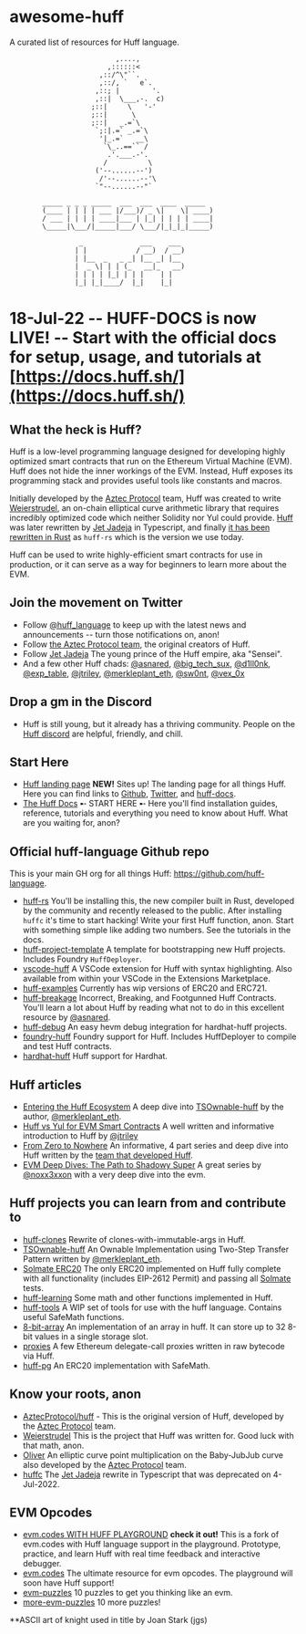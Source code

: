 # awesome-huff
A curated list of resources for Huff language.

```
                          ,....,
                        ,::::::<
                      ,::/^\"``.
                      ,::/, `   e`.
                     ,::; |        '.
                     ,::|  \___,-.  c)
                    ;::|     \   '-'
                    ;::|      \
                    ;::|   _.=`\
                     `;:|.=` _.=`\
                      '|_.=`   __\
                       `\_..==`` /
                        .'.___.-'.
                       /          \
                     ('--......--')
                      /'--......--'\
                     `"--......--"`

        _____ _ _ _ _____  ___  ___  ____  _____
        (____ | | | | ___ |/___)/ _ \|    \| ____)
        / ___ | | | | ____|___ | |_| | | | | ____|
        \_____|\___/|_____|___/ \___/|_|_|_|_____)

                 _              ___    ___
                | |            / __)  / __)
                | |__  _   _ _| |__ _| |__
                |  _ \| | | (_   __|_   __)
                | | | | |_| | | |    | |
                |_| |_|____/  |_|    |_|

```

# 18-Jul-22 -- HUFF-DOCS is now **LIVE**! -- Start with the official docs for setup, usage, and tutorials at [https://docs.huff.sh/](https://docs.huff.sh/)

## What the heck is Huff?

Huff is a low-level programming language designed for developing highly optimized smart contracts that run on the Ethereum Virtual Machine (EVM). Huff does not hide the inner workings of the EVM. Instead, Huff exposes its programming stack and provides useful tools like constants and macros.

Initially developed by the [Aztec Protocol](https://github.com/AztecProtocol) team, Huff was created to write [Weierstrudel](https://github.com/AztecProtocol/weierstrudel), an on-chain elliptical curve arithmetic library that requires incredibly optimized code which neither Solidity nor Yul could provide. [Huff](https://github.com/huff-language/huffc) was later rewritten by [Jet Jadeja](https://twitter.com/JetJadeja) in Typescript, and finally [it has been rewritten in Rust](https://github.com/huff-language/huff-rs) as `huff-rs` which is the version we use today.

Huff can be used to write highly-efficient smart contracts for use in production, or it can serve as a way for beginners to learn more about the EVM.

## Join the movement on Twitter
 - Follow [@huff_language](https://twitter.com/huff_language) to keep up with the latest news and announcements -- turn those notifications on, anon!
 - Follow [the Aztec Protocol team](https://twitter.com/aztecnetwork), the original creators of Huff.
 - Follow [Jet Jadeja](https://twitter.com/JetJadeja) The young prince of the Huff empire, aka "Sensei".
 - And a few other Huff chads: [@asnared](https://twitter.com/asnared), [@big_tech_sux](https://twitter.com/big_tech_sux), [@d1ll0nk](https://twitter.com/d1ll0nk), [@exp_table](https://twitter.com/exp_table), [@jtriley](https://twitter.com/jtriley_eth), [@merkleplant_eth](https://twitter.com/merkleplant_eth), [@sw0nt](https://twitter.com/sw0nt), [@vex_0x](https://twitter.com/vex_0x)

## Drop a gm in the Discord
 - Huff is still young, but it already has a thriving community. People on the [Huff discord](https://discord.gg/W5Cff3Kh) are helpful, friendly, and chill.

## Start Here
- [Huff landing page](https://huff.sh/) **NEW!** Sites up! The landing page for all things Huff. Here you can
 find links to [Github](https://github.com/huff-language), [Twitter](https://twitter.com/huff_language), and [huff-docs](https://docs.huff.sh/).
- [The Huff Docs](https://docs.huff.sh/) ➸ START HERE ➸ Here you'll find installation guides, reference, tutorials and everything you need to know about Huff. What are you waiting for, anon?

## Official huff-language Github repo
This is your main GH org for all things Huff: https://github.com/huff-language.
 - [huff-rs](https://github.com/huff-language/huff-rs) You'll be installing this, the new compiler built in Rust, developed by the community and recently released to the public.  After installing `huffc` it's time to start hacking! Write your first Huff function, anon. Start with something simple like adding two numbers.  See the tutorials in the docs.
 - [huff-project-template](https://github.com/huff-language/huff-project-template/) A template for bootstrapping new Huff projects. Includes Foundry `HuffDeployer`.
 - [vscode-huff](https://github.com/huff-language/vscode-huff) A VSCode extension for Huff with syntax highlighting.  Also available from within your VSCode in the Extensions Marketplace.
 - [huff-examples](https://github.com/huff-language/huff-examples) Currently has wip versions of ERC20 and ERC721.
 - [huff-breakage](https://github.com/huff-language/huff-breakage) Incorrect, Breaking, and Footgunned Huff Contracts. You'll learn a lot about Huff by reading what not to do in this excellent resource by [@asnared](https://twitter.com/asnared).
 - [huff-debug](https://github.com/huff-language/huff-debug) An easy hevm debug integration for hardhat-huff projects.
 - [foundry-huff](https://github.com/huff-language/foundry-huff) Foundry support for Huff.  Includes HuffDeployer to compile and test Huff contracts.
 - [hardhat-huff](https://github.com/huff-language/hardhat-huff) Huff support for Hardhat.

## Huff articles
 - [Entering the Huff Ecosystem](https://merkleplant.xyz/posts/entering-the-huff-ecosystem) A deep dive into [TSOwnable-huff](https://github.com/byterocket/TSOwnabe-Huff) by the author, [@merkleplant_eth](https://twitter.com/merkleplant_eth).
 - [Huff vs Yul for EVM Smart Contracts](https://medium.com/@jtriley15/huff-vs-yul-for-evm-smart-contracts-620d1d618197) A well written and informative introduction to Huff by [@jtriley](https://twitter.com/jtriley_eth)
 - [From Zero to Nowhere](https://medium.com/aztec-protocol/from-zero-to-nowhere-smart-contract-programming-in-huff-1-2-ba2b6de7fa83) An informative, 4 part series and deep dive into Huff written by the [team that developed Huff](https://github.com/AztecProtocol).
 - [EVM Deep Dives: The Path to Shadowy Super](https://noxx.substack.com/p/evm-deep-dives-the-path-to-shadowy) A great series by [@noxx3xxon](https://twitter.com/noxx3xxon) with a very deep dive into the evm.

## Huff projects you can learn from and contribute to
 - [huff-clones](https://github.com/clabby/huff-clones) Rewrite of clones-with-immutable-args in Huff.
 - [TSOwnable-huff](https://github.com/byterocket/TSOwnabe-Huff) An Ownable Implementation using Two-Step Transfer Pattern written by [@merkleplant_eth](https://twitter.com/merkleplant_eth).
 - [Solmate ERC20](https://github.com/devtooligan/huffhuffpass/blob/main/src/ERC20.huff) The only ERC20 implemented on Huff fully complete with all functionality (includes EIP-2612 Permit) and passing all [Solmate](https://github.com/transmissions11/solmate) tests.
 - [huff-learning](https://github.com/manasbir/huff-learning/tree/main/contracts) Some math and other functions implemented in Huff.
 - [huff-tools](https://github.com/kadenzipfel/huff-tools) A WIP set of tools for use with the huff language. Contains useful SafeMath functions.
 - [8-bit-array](https://github.com/h00p30/8bitArray) An implementation of an array in huff. It can store up to 32 8-bit values in a single storage slot.
 - [proxies](https://github.com/wolflo/proxies.huff) A few Ethereum delegate-call proxies written in raw bytecode via Huff.
 - [huff-pg](https://github.com/AdvaithD/huff-pg) An ERC20 implementation with SafeMath.

 ## Know your roots, anon
  - [AztecProtocol/huff](https://github.com/AztecProtocol/huff#why-is-it-called-huff) - This is the original version of Huff, developed by the [Aztec Protocol](https://github.com/AztecProtocol) team.
  - [Weierstrudel](https://github.com/AztecProtocol/weierstrudel) This is the project that Huff was written for.  Good luck with that math, anon.
  - [Oliver](https://github.com/AztecProtocol/Oliver) An elliptic curve point multiplication on the Baby-JubJub curve also developed by the [Aztec Protocol](https://github.com/AztecProtocol) team.
  - [huffc](https://github.com/huff-language/huffc) The  [Jet Jadeja](https://twitter.com/JetJadeja) rewrite in Typescript that was deprecated on 4-Jul-2022.

## EVM Opcodes
 - [evm.codes WITH HUFF PLAYGROUND](https://evm-codes-6zqgbc9nl-smlxl.vercel.app/playground?unit=Wei&codeType=Huff) **check it out!** This is a fork of evm.codes with Huff language support in the playground. Prototype, practice, and learn Huff with real time feedback and interactive debugger.
 - [evm.codes](https://www.evm.codes/) The ultimate resource for evm opcodes.  The playground will soon have Huff support!
 - [evm-puzzles](https://github.com/fvictorio/evm-puzzles) 10 puzzles to get you thinking like an evm.
 - [more-evm-puzzles](https://github.com/daltyboy11/more-evm-puzzles) 10 more puzzles!

**ASCII art of knight used in title by Joan Stark (jgs)

